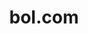 ---
facebook: http://facebook.com/bolpuntcom
instagram: http://instagram.com/bol_com
linkedin: http://linkedin.com/company/11699
logohandle: bol
pinterest: http://pinterest.com/bolpuntcom
sort: bol
title: bol.com
twitter: https://x.com/bol_com
website: https://www.bol.com/nl/nl/
youtube: http://youtube.com/user/bolcom
---